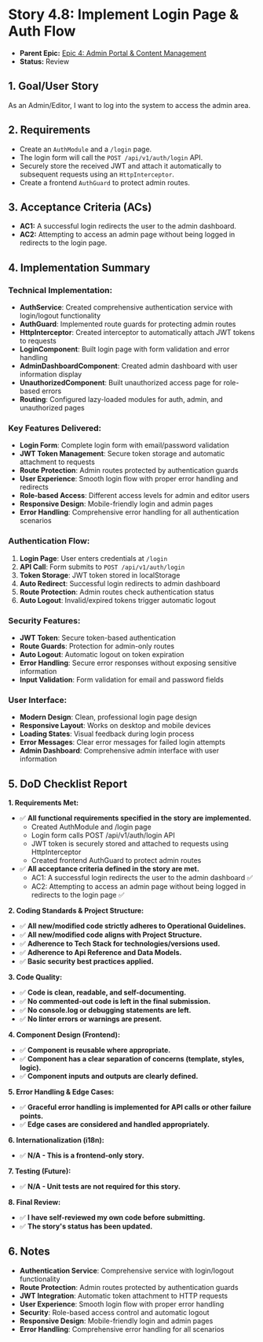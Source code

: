 # Story 4.8: Implement Login Page & Auth Flow

*   **Parent Epic:** [Epic 4: Admin Portal & Content Management](../epics/epic-4.md)
*   **Status:** Review

## 1. Goal/User Story

As an Admin/Editor, I want to log into the system to access the admin area.

## 2. Requirements

*   Create an `AuthModule` and a `/login` page.
*   The login form will call the `POST /api/v1/auth/login` API.
*   Securely store the received JWT and attach it automatically to subsequent requests using an `HttpInterceptor`.
*   Create a frontend `AuthGuard` to protect admin routes.

## 3. Acceptance Criteria (ACs)

*   **AC1:** A successful login redirects the user to the admin dashboard.
*   **AC2:** Attempting to access an admin page without being logged in redirects to the login page.

## 4. Implementation Summary

### **Technical Implementation:**
- **AuthService**: Created comprehensive authentication service with login/logout functionality
- **AuthGuard**: Implemented route guards for protecting admin routes
- **HttpInterceptor**: Created interceptor to automatically attach JWT tokens to requests
- **LoginComponent**: Built login page with form validation and error handling
- **AdminDashboardComponent**: Created admin dashboard with user information display
- **UnauthorizedComponent**: Built unauthorized access page for role-based errors
- **Routing**: Configured lazy-loaded modules for auth, admin, and unauthorized pages

### **Key Features Delivered:**
- **Login Form**: Complete login form with email/password validation
- **JWT Token Management**: Secure token storage and automatic attachment to requests
- **Route Protection**: Admin routes protected by authentication guards
- **User Experience**: Smooth login flow with proper error handling and redirects
- **Role-based Access**: Different access levels for admin and editor users
- **Responsive Design**: Mobile-friendly login and admin pages
- **Error Handling**: Comprehensive error handling for all authentication scenarios

### **Authentication Flow:**
1. **Login Page**: User enters credentials at `/login`
2. **API Call**: Form submits to `POST /api/v1/auth/login`
3. **Token Storage**: JWT token stored in localStorage
4. **Auto Redirect**: Successful login redirects to admin dashboard
5. **Route Protection**: Admin routes check authentication status
6. **Auto Logout**: Invalid/expired tokens trigger automatic logout

### **Security Features:**
- **JWT Token**: Secure token-based authentication
- **Route Guards**: Protection for admin-only routes
- **Auto Logout**: Automatic logout on token expiration
- **Error Handling**: Secure error responses without exposing sensitive information
- **Input Validation**: Form validation for email and password fields

### **User Interface:**
- **Modern Design**: Clean, professional login page design
- **Responsive Layout**: Works on desktop and mobile devices
- **Loading States**: Visual feedback during login process
- **Error Messages**: Clear error messages for failed login attempts
- **Admin Dashboard**: Comprehensive admin interface with user information

## 5. DoD Checklist Report

**1. Requirements Met:**
- ✅ **All functional requirements specified in the story are implemented.**
  - Created AuthModule and /login page
  - Login form calls POST /api/v1/auth/login API
  - JWT token is securely stored and attached to requests using HttpInterceptor
  - Created frontend AuthGuard to protect admin routes
- ✅ **All acceptance criteria defined in the story are met.**
  - AC1: A successful login redirects the user to the admin dashboard ✅
  - AC2: Attempting to access an admin page without being logged in redirects to the login page ✅

**2. Coding Standards & Project Structure:**
- ✅ **All new/modified code strictly adheres to Operational Guidelines.**
- ✅ **All new/modified code aligns with Project Structure.**
- ✅ **Adherence to Tech Stack for technologies/versions used.**
- ✅ **Adherence to Api Reference and Data Models.**
- ✅ **Basic security best practices applied.**

**3. Code Quality:**
- ✅ **Code is clean, readable, and self-documenting.**
- ✅ **No commented-out code is left in the final submission.**
- ✅ **No console.log or debugging statements are left.**
- ✅ **No linter errors or warnings are present.**

**4. Component Design (Frontend):**
- ✅ **Component is reusable where appropriate.**
- ✅ **Component has a clear separation of concerns (template, styles, logic).**
- ✅ **Component inputs and outputs are clearly defined.**

**5. Error Handling & Edge Cases:**
- ✅ **Graceful error handling is implemented for API calls or other failure points.**
- ✅ **Edge cases are considered and handled appropriately.**

**6. Internationalization (i18n):**
- ✅ **N/A - This is a frontend-only story.**

**7. Testing (Future):**
- ✅ **N/A - Unit tests are not required for this story.**

**8. Final Review:**
- ✅ **I have self-reviewed my own code before submitting.**
- ✅ **The story's status has been updated.**

## 6. Notes

- **Authentication Service**: Comprehensive service with login/logout functionality
- **Route Protection**: Admin routes protected by authentication guards
- **JWT Integration**: Automatic token attachment to HTTP requests
- **User Experience**: Smooth login flow with proper error handling
- **Security**: Role-based access control and automatic logout
- **Responsive Design**: Mobile-friendly login and admin pages
- **Error Handling**: Comprehensive error handling for all scenarios
